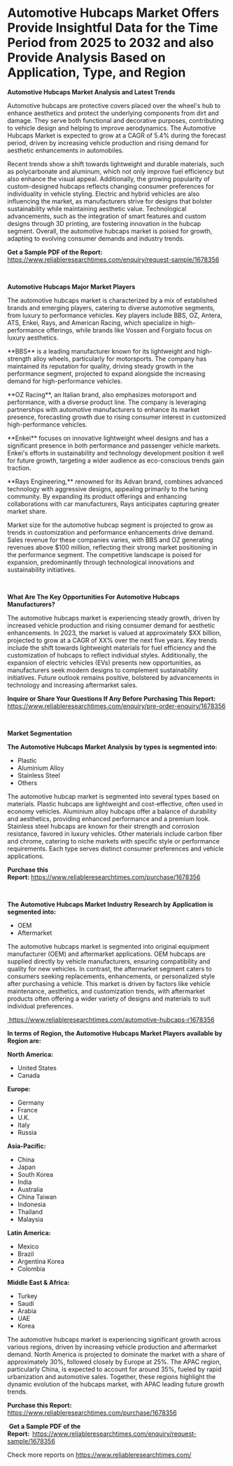 <p><h1>Automotive Hubcaps Market Offers Provide Insightful Data for the Time Period from 2025 to 2032 and also Provide Analysis Based on Application, Type, and Region</h1></p><p><strong>Automotive Hubcaps Market Analysis and Latest Trends</strong></p>
<p><p>Automotive hubcaps are protective covers placed over the wheel's hub to enhance aesthetics and protect the underlying components from dirt and damage. They serve both functional and decorative purposes, contributing to vehicle design and helping to improve aerodynamics. The Automotive Hubcaps Market is expected to grow at a CAGR of 5.4% during the forecast period, driven by increasing vehicle production and rising demand for aesthetic enhancements in automobiles. </p><p>Recent trends show a shift towards lightweight and durable materials, such as polycarbonate and aluminum, which not only improve fuel efficiency but also enhance the visual appeal. Additionally, the growing popularity of custom-designed hubcaps reflects changing consumer preferences for individuality in vehicle styling. Electric and hybrid vehicles are also influencing the market, as manufacturers strive for designs that bolster sustainability while maintaining aesthetic value. Technological advancements, such as the integration of smart features and custom designs through 3D printing, are fostering innovation in the hubcap segment. Overall, the automotive hubcaps market is poised for growth, adapting to evolving consumer demands and industry trends.</p></p>
<p><strong>Get a Sample PDF of the Report:&nbsp;</strong> <a href="https://www.reliableresearchtimes.com/enquiry/request-sample/1678356?utm_campaign=3005&utm_medium=2&utm_source=Github&utm_content=ia&utm_term=30032025&utm_id=automotive-hubcaps">https://www.reliableresearchtimes.com/enquiry/request-sample/1678356</a></p>
<p>&nbsp;</p>
<p><strong>Automotive Hubcaps Major Market Players</strong></p>
<p><p>The automotive hubcaps market is characterized by a mix of established brands and emerging players, catering to diverse automotive segments, from luxury to performance vehicles. Key players include BBS, OZ, Antera, ATS, Enkei, Rays, and American Racing, which specialize in high-performance offerings, while brands like Vossen and Forgiato focus on luxury aesthetics.</p><p>**BBS** is a leading manufacturer known for its lightweight and high-strength alloy wheels, particularly for motorsports. The company has maintained its reputation for quality, driving steady growth in the performance segment, projected to expand alongside the increasing demand for high-performance vehicles.</p><p>**OZ Racing**, an Italian brand, also emphasizes motorsport and performance, with a diverse product line. The company is leveraging partnerships with automotive manufacturers to enhance its market presence, forecasting growth due to rising consumer interest in customized high-performance vehicles.</p><p>**Enkei** focuses on innovative lightweight wheel designs and has a significant presence in both performance and passenger vehicle markets. Enkei's efforts in sustainability and technology development position it well for future growth, targeting a wider audience as eco-conscious trends gain traction.</p><p>**Rays Engineering,** renowned for its Advan brand, combines advanced technology with aggressive designs, appealing primarily to the tuning community. By expanding its product offerings and enhancing collaborations with car manufacturers, Rays anticipates capturing greater market share.</p><p>Market size for the automotive hubcap segment is projected to grow as trends in customization and performance enhancements drive demand. Sales revenue for these companies varies, with BBS and OZ generating revenues above $100 million, reflecting their strong market positioning in the performance segment. The competitive landscape is poised for expansion, predominantly through technological innovations and sustainability initiatives.</p></p>
<p>&nbsp;</p>
<p><strong>What Are The Key Opportunities For Automotive Hubcaps Manufacturers?</strong></p>
<p><p>The automotive hubcaps market is experiencing steady growth, driven by increased vehicle production and rising consumer demand for aesthetic enhancements. In 2023, the market is valued at approximately $XX billion, projected to grow at a CAGR of XX% over the next five years. Key trends include the shift towards lightweight materials for fuel efficiency and the customization of hubcaps to reflect individual styles. Additionally, the expansion of electric vehicles (EVs) presents new opportunities, as manufacturers seek modern designs to complement sustainability initiatives. Future outlook remains positive, bolstered by advancements in technology and increasing aftermarket sales.</p></p>
<p><strong>Inquire or Share Your Questions If Any Before Purchasing This Report:</strong> <a href="https://www.reliableresearchtimes.com/enquiry/pre-order-enquiry/1678356?utm_campaign=3005&utm_medium=2&utm_source=Github&utm_content=ia&utm_term=30032025&utm_id=automotive-hubcaps">https://www.reliableresearchtimes.com/enquiry/pre-order-enquiry/1678356</a></p>
<p>&nbsp;</p>
<p><strong>Market Segmentation</strong></p>
<p><strong>The Automotive Hubcaps Market Analysis by types is segmented into:</strong></p>
<p><ul><li>Plastic</li><li>Aluminium Alloy</li><li>Stainless Steel</li><li>Others</li></ul></p>
<p><p>The automotive hubcap market is segmented into several types based on materials. Plastic hubcaps are lightweight and cost-effective, often used in economy vehicles. Aluminium alloy hubcaps offer a balance of durability and aesthetics, providing enhanced performance and a premium look. Stainless steel hubcaps are known for their strength and corrosion resistance, favored in luxury vehicles. Other materials include carbon fiber and chrome, catering to niche markets with specific style or performance requirements. Each type serves distinct consumer preferences and vehicle applications.</p></p>
<p><strong>Purchase this Report:&nbsp;</strong><a href="https://www.reliableresearchtimes.com/purchase/1678356?utm_campaign=3005&utm_medium=2&utm_source=Github&utm_content=ia&utm_term=30032025&utm_id=automotive-hubcaps">https://www.reliableresearchtimes.com/purchase/1678356</a></p>
<p>&nbsp;</p>
<p><strong>The Automotive Hubcaps Market Industry Research by Application is segmented into:</strong></p>
<p><ul><li>OEM</li><li>Aftermarket</li></ul></p>
<p><p>The automotive hubcaps market is segmented into original equipment manufacturer (OEM) and aftermarket applications. OEM hubcaps are supplied directly by vehicle manufacturers, ensuring compatibility and quality for new vehicles. In contrast, the aftermarket segment caters to consumers seeking replacements, enhancements, or personalized style after purchasing a vehicle. This market is driven by factors like vehicle maintenance, aesthetics, and customization trends, with aftermarket products often offering a wider variety of designs and materials to suit individual preferences.</p></p>
<p><a href="https://www.reliableresearchtimes.com/automotive-hubcaps-r1678356?utm_campaign=3005&utm_medium=2&utm_source=Github&utm_content=ia&utm_term=30032025&utm_id=automotive-hubcaps">&nbsp;https://www.reliableresearchtimes.com/automotive-hubcaps-r1678356</a></p>
<p><strong>In terms of Region, the Automotive Hubcaps Market Players available by Region are:</strong></p>
<p>
    <p> <strong> North America: </strong>
        <ul>
            <li>United States</li>
            <li>Canada</li>
        </ul>
        </p> 
    <p> <strong> Europe: </strong>
        <ul>
            <li>Germany</li>
            <li>France</li>
            <li>U.K.</li>
            <li>Italy</li>
            <li>Russia</li>
        </ul>
        </p> 
    <p> <strong> Asia-Pacific: </strong>
        <ul>
            <li>China</li>
            <li>Japan</li>
            <li>South Korea</li>
            <li>India</li>
            <li>Australia</li>
            <li>China Taiwan</li>
            <li>Indonesia</li>
            <li>Thailand</li>
            <li>Malaysia</li>
        </ul>
        </p> 
    <p> <strong> Latin America: </strong>
        <ul>
            <li>Mexico</li>
            <li>Brazil</li>
            <li>Argentina Korea</li>
            <li>Colombia</li>
        </ul>
        </p> 
    <p> <strong> Middle East & Africa: </strong>
        <ul>
            <li>Turkey</li>
            <li>Saudi</li>
            <li>Arabia</li>
            <li>UAE</li>
            <li>Korea</li>
        </ul>
    </p>
    </p>
<p><p>The automotive hubcaps market is experiencing significant growth across various regions, driven by increasing vehicle production and aftermarket demand. North America is projected to dominate the market with a share of approximately 30%, followed closely by Europe at 25%. The APAC region, particularly China, is expected to account for around 35%, fueled by rapid urbanization and automotive sales. Together, these regions highlight the dynamic evolution of the hubcaps market, with APAC leading future growth trends.</p></p>
<p><strong>Purchase this Report: </strong><a href="https://www.reliableresearchtimes.com/purchase/1678356?utm_campaign=3005&utm_medium=2&utm_source=Github&utm_content=ia&utm_term=30032025&utm_id=automotive-hubcaps">https://www.reliableresearchtimes.com/purchase/1678356</a></p>
<p>&nbsp;<strong>Get a Sample PDF of the Report:&nbsp;&nbsp;</strong><a href="https://www.reliableresearchtimes.com/enquiry/request-sample/1678356?utm_campaign=3005&utm_medium=2&utm_source=Github&utm_content=ia&utm_term=30032025&utm_id=automotive-hubcaps">https://www.reliableresearchtimes.com/enquiry/request-sample/1678356</a></p>
<p><strong></strong></p>
<p>Check more reports on <a href="https://www.reliableresearchtimes.com/?utm_campaign=3005&utm_medium=2&utm_source=Github&utm_content=ia&utm_term=30032025&utm_id=automotive-hubcaps">https://www.reliableresearchtimes.com/</a></p>